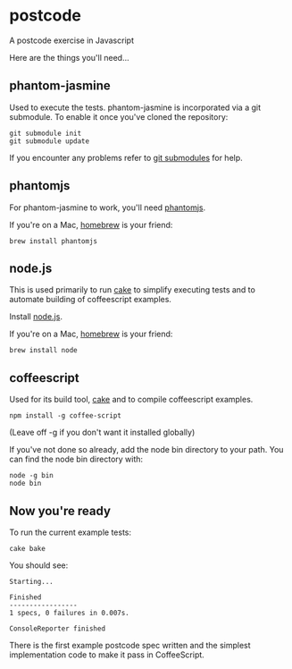postcode
========

A postcode exercise in Javascript

Here are the things you'll need...

phantom-jasmine
---------------
Used to execute the tests.
phantom-jasmine is incorporated via a git submodule. To enable it once you've cloned the repository:

    git submodule init
    git submodule update

If you encounter any problems refer to [git submodules](http://git-scm.com/book/en/Git-Tools-Submodules) for help.

phantomjs
---------
For phantom-jasmine to work, you'll need [phantomjs](http://phantomjs.org/download.html).

If you're on a Mac, [homebrew](http://mxcl.github.com/homebrew/) is your friend:

    brew install phantomjs

node.js
-------
This is used primarily to run [cake](http://coffeescript.org/documentation/docs/cake.html) to simplify executing tests and to automate building of coffeescript examples.

Install [node.js](http://nodejs.org/).

If you're on a Mac, [homebrew](http://mxcl.github.com/homebrew/) is your friend:

    brew install node

coffeescript
------------
Used for its build tool, [cake](http://coffeescript.org/documentation/docs/cake.html) and to compile coffeescript examples.

    npm install -g coffee-script

(Leave off -g if you don't want it installed globally)

If you've not done so already, add the node bin directory to your path. You can find the node bin directory with:

    node -g bin
    node bin

Now you're ready
----------------
To run the current example tests:

    cake bake

You should see:

    Starting...
    
    Finished
    -----------------
    1 specs, 0 failures in 0.007s.
    
    ConsoleReporter finished

There is the first example postcode spec written and the simplest implementation code to make it pass in CoffeeScript. 
